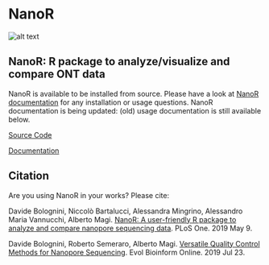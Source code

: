 # NanoR

![alt text](NanoR.png)

## NanoR: R package to analyze/visualize and compare ONT data

NanoR is available to be installed from source. Please have a look at [NanoR documentation](https://davidebolo1993.github.io/nanordoc/) for any installation or usage questions. NanoR documentation is being updated: (old) usage documentation is still available below.

[Source Code](https://github.com/davidebolo1993/NanoR/tree/master/NanoR)

[Documentation](https://davidebolo1993.github.io/nanordoc/)


## Citation

Are you using NanoR in your works? Please cite:

Davide Bolognini, Niccolò Bartalucci, Alessandra Mingrino, Alessandro Maria Vannucchi, Alberto Magi.
[NanoR: A user-friendly R package to analyze and compare nanopore sequencing data](https://journals.plos.org/plosone/article?id=10.1371/journal.pone.0216471).
PLoS One. 2019 May 9.

Davide Bolognini, Roberto Semeraro, Alberto Magi.
[Versatile Quality Control Methods for Nanopore Sequencing](https://journals.sagepub.com/doi/full/10.1177/1176934319863068).
Evol Bioinform Online. 2019 Jul 23.

